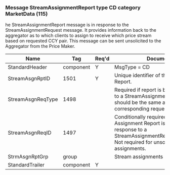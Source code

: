 ### Message StreamAssignmentReport type CD category MarketData (115)

he StreamAssignmentReport message is in response to the StreamAssignmentRequest message. It provides information back to the aggregator as to which clients to assign to receive which price stream based on requested CCY pair. This message can be sent unsolicited to the Aggregator from the Price Maker.

| Name              | Tag       | Req'd | Documentation                                                                                                                               |
|-------------------|-----------|----------|-------------------------------------------------------------------------------------------------------------------------------|
| StandardHeader    | component |   Y   | MsgType = CD                                                                                                                               |
| StreamAsgnRptID   | 1501      |   Y   | Unique identifier of the Stream Assignment Report.                                                                                                                      |
| StreamAsgnReqType | 1498      |       | Required if report is being sent in response to a StreamAssignmentRequest. The value should be the same as the value in the corresponding request.                      |
| StreamAsgnReqID   | 1497      |       | Conditionally required if Stream Assignment Report is being sent in response to a StreamAssignmentRequest(MsgType=CC). Not required for unsolicited stream assignments. |
| StrmAsgnRptGrp    | group     |       | Stream assignments                                                                                                                               |
| StandardTrailer   | component |   Y   |                                                                                                                                |

